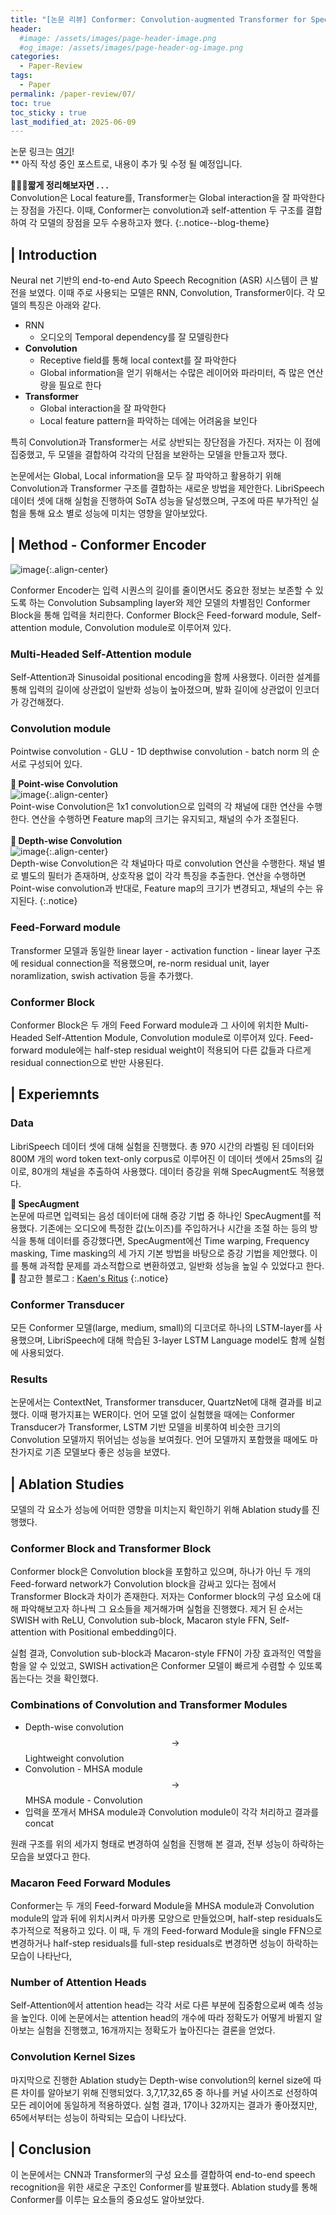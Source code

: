 ```yaml
---
title: "[논문 리뷰] Conformer: Convolution-augmented Transformer for Speech Recognition"
header:
  #image: /assets/images/page-header-image.png
  #og_image: /assets/images/page-header-og-image.png
categories:
  - Paper-Review
tags:
  - Paper
permalink: /paper-review/07/
toc: true
toc_sticky : true
last_modified_at: 2025-06-09
---
```


논문 링크는 [여기](https://arxiv.org/abs/2005.08100)! <br>
** 아직 작성 중인 포스트로, 내용이 추가 및 수정 될 예정입니다.


**🧚🏻‍♀️짧게 정리해보자면 . . .**<br>
Convolution은 Local feature를, Transformer는 Global interaction을 잘 파악한다는 장점을 가진다. 이때, Conformer는 convolution과 self-attention 두 구조를 결합하여 각 모델의 장점을 모두 수용하고자 했다.
{:.notice--blog-theme}


## | Introduction
Neural net 기반의 end-to-end Auto Speech Recognition (ASR) 시스템이 큰 발전을 보였다. 이때 주로 사용되는 모델은 RNN, Convolution, Transformer이다. 각 모델의 특징은 아래와 같다.

- RNN
    - 오디오의 Temporal dependency를 잘 모델링한다
- **Convolution**
    - Receptive field를 통해 local context를 잘 파악한다
    - Global information을 얻기 위해서는 수많은 레이어와 파라미터, 즉 많은 연산량을 필요로 한다
- **Transformer**
    - Global interaction을 잘 파악한다
    - Local feature pattern을 파악하는 데에는 어려움을 보인다

특히 Convolution과 Transformer는 서로 상반되는 장단점을 가진다. 저자는 이 점에 집중했고, 두 모델을 결합하여 각각의 단점을 보완하는 모델을 만들고자 했다.

논문에서는 Global, Local information을 모두 잘 파악하고 활용하기 위해 Convolution과 Transformer 구조를 결합하는 새로운 방법을 제안한다. LibriSpeech 데이터 셋에 대해 실험을 진행하여 SoTA 성능을 달성했으며, 구조에 따른 부가적인 실험을 통해 요소 별로 성능에 미치는 영향을 알아보았다.


## | Method - Conformer Encoder

![image](https://res.cloudinary.com/dme9moe4y/image/upload/v1749454609/conformer.png){:.align-center}

Conformer Encoder는 입력 시퀀스의 길이를 줄이면서도 중요한 정보는 보존할 수 있도록 하는 Convolution Subsampling layer와 제안 모델의 차별점인 Conformer Block을 통해 입력을 처리한다. Conformer Block은 Feed-forward module, Self-attention module, Convolution module로 이루어져 있다. 

### Multi-Headed Self-Attention module
Self-Attention과 Sinusoidal positional encoding을 함께 사용했다. 이러한 설계를 통해 입력의 길이에 상관없이 일반화 성능이 높아졌으며, 발화 길이에 상관없이 인코더가 강건해졌다.

### Convolution module
Pointwise convolution - GLU - 1D depthwise convolution - batch norm 의 순서로 구성되어 있다. 

**🐨 Point-wise Convolution**<br>
![image](https://res.cloudinary.com/dme9moe4y/image/upload/v1749459006/pointwise_convolution_ydw46r.png){:.align-center}
<br>
Point-wise Convolution은 1x1 convolution으로 입력의 각 채널에 대한 연산을 수행한다. 연산을 수행하면 Feature map의 크기는 유지되고, 채널의 수가 조절된다. <br><br>
**🐨 Depth-wise Convolution**<br>
![image](https://res.cloudinary.com/dme9moe4y/image/upload/v1749458614/depthwise_convolution_u1fpjq.png){:.align-center}
<br>
Depth-wise Convolution은 각 채널마다 따로 convolution 연산을 수행한다. 채널 별로 별도의 필터가 존재하며, 상호작용 없이 각각 특징을 추출한다. 연산을 수행하면 Point-wise convolution과 반대로, Feature map의 크기가 변경되고, 채널의 수는 유지된다.
{:.notice}   

### Feed-Forward module
Transformer 모델과 동일한 linear layer - activation function - linear layer 구조에 residual connection을 적용했으며, re-norm residual unit, layer noramlization, swish activation 등을 추가했다. 

### Conformer Block
Conformer Block은 두 개의 Feed Forward module과 그 사이에 위치한 Multi-Headed Self-Attention Module, Convolution module로 이루어져 있다. Feed-forward module에는 half-step residual weight이 적용되어 다른 값들과 다르게 residual connection으로 반만 사용된다.


## | Experiemnts
### Data
LibriSpeech 데이터 셋에 대해 실험을 진행했다. 총 970 시간의 라벨링 된 데이터와 800M 개의 word token text-only corpus로 이루어진 이 데이터 셋에서 25ms의 길이로, 80개의 채널을 추출하여 사용했다. 데이터 증강을 위해 SpecAugment도 적용했다.

**🐨 SpecAugment**<br>
논문에 따르면 입력되는 음성 데이터에 대해 증강 기법 중 하나인 SpecAugment를 적용했다. 기존에는 오디오에 특정한 값(노이즈)를 주입하거나 시간을 조절 하는 등의 방식을 통해 데이터를 증강했다면, SpecAugment에선 Time warping, Frequency masking, Time masking의 세 가지 기본 방법을 바탕으로 증강 기법을 제안했다. 이를 통해 과적합 문제를 과소적합으로 변환하였고, 일반화 성능을 높일 수 있었다고 한다.<br>
🔗 참고한 블로그 : [Kaen's Ritus](https://kaen2891.tistory.com/74)
{:.notice}   

### Conformer Transducer
모든 Conformer 모델(large, medium, small)의 디코더로 하나의 LSTM-layer를 사용했으며, LibriSpeech에 대해 학습된 3-layer LSTM Language model도 함께 실험에 사용되었다. 

### Results
논문에서는 ContextNet, Transformer transducer, QuartzNet에 대해 결과를 비교했다. 이때 평가지표는 WER이다. 언어 모델 없이 실험했을 때에는 Conformer Transducer가 Transformer, LSTM 기반 모델을 비롯하여 비슷한 크기의 Convolution 모델까지 뛰어넘는 성능을 보여줬다. 언어 모델까지 포함했을 때에도 마찬가지로 기존 모델보다 좋은 성능을 보였다. 


## | Ablation Studies
모델의 각 요소가 성능에 어떠한 영향을 미치는지 확인하기 위해 Ablation study를 진행했다.

### Conformer Block and Transformer Block
Conformer block은 Convolution block을 포함하고 있으며, 하나가 아닌 두 개의 Feed-forward network가 Convolution block을 감싸고 있다는 점에서 Transformer Block과 차이가 존재한다. 저자는 Conformer block의 구성 요소에 대해 파악해보고자 하나씩 그 요소들을 제거해가며 실험을 진행했다. 제거 된 순서는 SWISH with ReLU, Convolution sub-block, Macaron style FFN, Self-attention with Positional embedding이다.

실험 결과, Convolution sub-block과 Macaron-style FFN이 가장 효과적인 역할을 함을 알 수 있었고, SWISH activation은 Conformer 모델이 빠르게 수렴할 수 있또록 돕는다는 것을 확인했다.

### Combinations of Convolution and Transformer Modules
- Depth-wise convolution $$\rightarrow$$ Lightweight convolution
- Convolution - MHSA module $$\rightarrow$$ MHSA module - Convolution
- 입력을 쪼개서 MHSA module과 Convolution module이 각각 처리하고 결과를 concat

원래 구조를 위의 세가지 형태로 변경하여 실험을 진행해 본 결과, 전부 성능이 하락하는 모습을 보였다고 한다.

### Macaron Feed Forward Modules
Conformer는 두 개의 Feed-forward Module을 MHSA module과 Convolution module의 앞과 뒤에 위치시켜서 마카롱 모양으로 만들었으며, half-step residuals도 추가적으로 적용하고 있다. 이 때, 두 개의 Feed-forward Module을 single FFN으로 변경하거나 half-step residuals를 full-step residuals로 변경하면 성능이 하락하는 모습이 나타난다,

### Number of Attention Heads
Self-Attention에서 attention head는 각각 서로 다른 부분에 집중함으로써 예측 성능을 높인다. 이에 논문에서는 attention head의 개수에 따라 정확도가 어떻게 바뀔지 알아보는 실험을 진행했고, 16개까지는 정확도가 높아진다는 결론을 얻었다.

### Convolution Kernel Sizes
마지막으로 진행한 Ablation study는 Depth-wise convolution의 kernel size에 따른 차이를 알아보기 위해 진행되었다. 3,7,17,32,65 중 하나를 커널 사이즈로 선정하여 모든 레이어에 동일하게 적용하였다. 실험 결과, 17이나 32까지는 결과가 좋아졌지만, 65에서부터는 성능이 하락되는 모습이 나타났다.


## | Conclusion
이 논문에서는 CNN과 Transformer의 구성 요소를 결합하여 end-to-end speech recognition을 위한 새로운 구조인 Conformer를 발표했다. Ablation study를 통해 Conformer를 이루는 요소들의 중요성도 알아보았다.